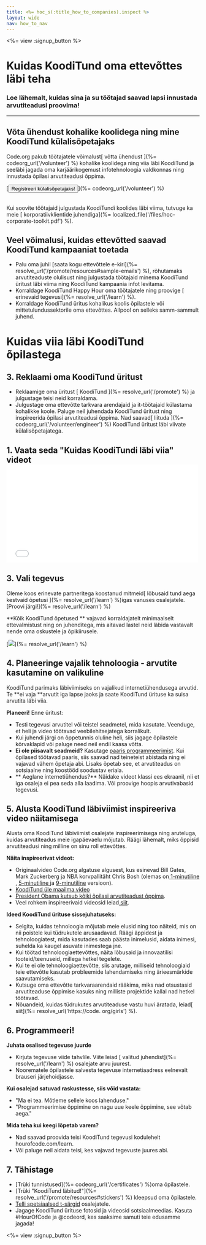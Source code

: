```yaml
---
title: <%= hoc_s(:title_how_to_companies).inspect %>
layout: wide
nav: how_to_nav
---
```

<%= view :signup_button %>

# Kuidas KoodiTund oma ettevõttes läbi teha

### Loe lähemalt, kuidas sina ja su töötajad saavad lapsi innustada arvutiteadusi proovima!

* * *

## Võta ühendust kohalike koolidega ning mine KoodiTund külalisõpetajaks

Code.org pakub töötajatele võimalust[ võtta ühendust ](%= codeorg_url('/volunteer') %) kohalike koolidega ning viia läbi KoodiTund ja seeläbi jagada oma karjäärikogemust infotehnoloogia valdkonnas ning innustada õpilasi arvutiteadusi õppima.

[<button>Registreeri külalisõpetajaks!</button>](%= codeorg_url('/volunteer') %) <br /> <br />

Kui soovite töötajaid julgustada KoodiTundi koolides läbi viima, tutvuge ka meie [ korporatiivklientide juhendiga](%= localized_file('/files/hoc-corporate-toolkit.pdf') %).

## Veel võimalusi, kuidas ettevõtted saavad KoodiTund kampaaniat toetada

- Palu oma juhil [saata kogu ettevõttele e-kiri](%= resolve_url('/promote/resources#sample-emails') %), rõhutamaks arvutiteaduste olulisust ning julgustada töötajaid minema KoodiTund üritust läbi viima ning KoodiTund kampaania infot levitama.
- Korraldage KoodiTund Happy Hour oma töötajatele ning proovige [ erinevaid tegevusi](%= resolve_url('/learn') %).
- Korraldage KoodiTund üritus kohalikus koolis õpilastele või mittetulundussektorile oma ettevõttes. Allpool on selleks samm-sammult juhend.

# Kuidas viia läbi KoodiTund õpilastega

## 3. Reklaami oma KoodiTund üritust

- Reklaamige oma üritust [ KoodiTund ](%= resolve_url('/promote') %) ja julgustage teisi neid korraldama.
- Julgustage oma ettevõtte tarkvara arendajaid ja it-töötajaid külastama kohalikke koole. Paluge neil juhendada KoodiTund üritust ning inspireerida õpilasi arvutiteadusi õppima. Nad saavad[ liituda ](%= codeorg_url('/volunteer/engineer') %) KoodiTund üritust läbi viivate külalisõpetajatega.

## 1. Vaata seda "Kuidas KoodiTundi läbi viia" videot <iframe width="500" height="255" src="//www.youtube.com/embed/SrnvvWDm73k" frameborder="0" allowfullscreen mark="crwd-mark"></iframe> 

## 3. Vali tegevus

Oleme koos erinevate partneritega koostanud mitmeid[ lõbusaid tund aega kestvaid õpetusi ](%= resolve_url('/learn') %)igas vanuses osalejatele. [Proovi järgi!](%= resolve_url('/learn') %)

**Kõik KoodiTund õpetused ** vajavad korraldajatelt minimaalselt ettevalmistust ning on juhenditega, mis aitavad lastel neid läbida vastavalt nende oma oskustele ja õpikiirusele.

[![](/images/fit-700/tutorials.png)](%= resolve_url('/learn') %)

## 4. Planeeringe vajalik tehnoloogia - arvutite kasutamine on valikuline

KoodiTund parimaks läbiviimiseks on vajalikud internetiühendusega arvutid. Te **ei vaja **arvutit iga lapse jaoks ja saate KoodiTund ürituse ka suisa arvutita läbi viia.

**Planeeri!** Enne üritust:

- Testi tegevusi arvutitel või teistel seadmetel, mida kasutate. Veenduge, et heli ja video töötavad veebilehitsejatega korralikult.
- Kui juhendi järgi on õppetunnis oluline heli, siis jagage õpilastele kõrvaklapid või paluge need neil endil kaasa võtta.
- **Ei ole piisavalt seadmeid?** Kasutage [paaris programmeerimist](https://www.youtube.com/watch?v=vgkahOzFH2Q). Kui õpilased töötavad paaris, siis saavad nad teineteist abistada ning ei vajavad vähem õpetaja abi. Lisaks õpetab see, et arvutiteadus on sotsiaalne ning koostööd soodustav eriala.
- ** Aeglane internetiühendus?** Näidake videot klassi ees ekraanil, nii et iga osaleja ei pea seda alla laadima. Või proovige hoopis arvutivabasid tegevusi.

## 5. Alusta KoodiTund läbiviimist inspireeriva video näitamisega

Alusta oma KoodiTund läbiviimist osalejate inspireerimisega ning aruteluga, kuidas arvutiteadus meie igapäevaelu mõjutab. Räägi lähemalt, miks õppisid arvutiteadusi ning milline on sinu roll ettevõttes.

**Näita inspireerivat videot:**

- Originaalvideo Code.org algatuse algusest, kus esinevad Bill Gates, Mark Zuckerberg ja NBA korvpallitäht Chris Bosh (olemas on[ 1-minutiline ](https://www.youtube.com/watch?v=qYZF6oIZtfc), [ 5-minutiline ](https://www.youtube.com/watch?v=nKIu9yen5nc) ja [ 9-minutiline](https://www.youtube.com/watch?v=dU1xS07N-FA) versioon).
- [KoodiTund üle maailma video](https://www.youtube.com/watch?v=KsOIlDT145A)
- [President Obama kutsub kõiki õpilasi arvutiteadust õppima](https://www.youtube.com/watch?v=6XvmhE1J9PY).
- Veel rohkem inspireerivaid videosid leiad[ siit](https://www.youtube.com/playlist?list=PLzdnOPI1iJNfpD8i4Sx7U0y2MccnrNZuP).

**Ideed KoodiTund ürituse sissejuhatuseks:**

- Selgita, kuidas tehnoloogia mõjutab meie elusid ning too näiteid, mis on nii poistele kui tüdrukutele arusaadavad. Räägi äppidest ja tehnoloogiatest, mida kasutades saab päästa inimelusid, aidata inimesi, suhelda ka kaugel asuvate inimestega jne.
- Kui töötad tehnoloogiaettevõttes, näita lõbusaid ja innovaatilisi tooteid/teenuseid, millega hetkel tegelete.
- Kui te ei ole tehnoloogiaettevõtte, siis arutage, milliseid tehnoloogiaid teie ettevõtte kasutab probleemide lahendamiseks ning ärieesmärkide saavutamiseks.
- Kutsuge oma ettevõtte tarkvaraarendaid rääkima, miks nad otsustasid arvutiteaduse õppimise kasuks ning milliste projektide kallal nad hetkel töötavad.
- Nõuandeid, kuidas tüdrukutes arvutiteaduse vastu huvi äratada, leiad[ siit](%= resolve_url('https://code. org/girls') %).

## 6. Programmeeri!

**Juhata osalised tegevuse juurde**

- Kirjuta tegevuse viide tahvlile. Viite leiad [ valitud juhendist](%= resolve_url('/learn') %) osalejate arvu juurest.
- Noorematele õpilastele salvesta tegevuse internetiaadress eelnevalt brauseri järjehoidjasse.

**Kui osalejad satuvad raskustesse, siis võid vastata:**

- "Ma ei tea. Mõtleme sellele koos lahenduse."
- "Programmeerimise õppimine on nagu uue keele õppimine, see võtab aega."

**Mida teha kui keegi lõpetab varem?**

- Nad saavad proovida teisi KoodiTund tegevusi kodulehelt hourofcode.com/learn.
- Või paluge neil aidata teisi, kes vajavad tegevuste juures abi.

## 7. Tähistage

- [Trüki tunnistused](%= codeorg_url('/certificates') %)oma õpilastele.
- [Trüki "KoodiTund läbitud!"](%= resolve_url('/promote/resources#stickers') %) kleepsud oma õpilastele.
- [Telli spetsiaalsed t-särgid](http://blog.code.org/post/132608499493/hour-of-code-shirts-and-more) osalejatele.
- Jagage KoodiTund ürituse fotosid ja videosid sotsiaalmeedias. Kasuta #HourOfCode ja @codeord, kes saaksime samuti teie edusamme jagada!

<%= view :signup_button %>
